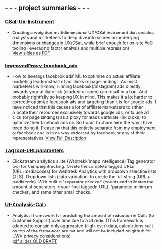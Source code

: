 ##    - - - project summaries - - -  




### [CSat-Ux-Instrument](https://github.com/StevenPeutz/WebData-UX_Projects/tree/master/Csat-UX-instrument)

- Creating a weighted multidimensional UX/CSat instrument that enables analysts and marketeers to deep dive into scores on underlying dimensions or changes in UX/CSat, while brief enough for on-site VoC tooling (leveraging factor analysis and multiple regression)  
[View slides as PDF](https://github.com/StevenPeutz/WebData-UX_Projects/blob/master/Csat-UX-instrument/Scaling_CSAT_UX.pdf)



### [ImprovedProxy-facebook_ads](https://github.com/StevenPeutz/WebData-UX_Projects/tree/master/ImprovedProxy-facebook_ads#readme)

- How to leverage facebook ads’ ML to optimize on actual affiliate marketing leads instead of ad clicks or page landings.
As most marketeers will know, running facebook(/instagram) ads directly towards your affiliate link (cloaked or open) can result in a ban. And probably rightfully so keeping UX in mind. This makes it a lot harder to correctly optimize facebook ads and targeting than it is for google ads. I have noticed that this causes a lot of affiliate marketeers to either allocate their resources exclusively towards google ads, or to use ad click (or page landings) as a proxy for leads (/affiliate link clicks) to optimize their facebook ads on.
So I want to share here the way I have been doing it. Please no that this entirely separate from my employment at facebook and is in no way endorsed by facebook or any of their representatives.
[View Full Desciption](https://github.com/StevenPeutz/WebData-UX_Projects/tree/master/ImprovedProxy-facebook_ads#readme)



### [TagTool-URLparameters](https://github.com/StevenPeutz/WebData-UX_Projects/tree/master/TagTool-URLparameters#readme)

- Clickstream analytics suite (Webtrekk/mapp Intelligence) Tag generator tool for Campaigntracking.
Create the complete tagged URLs (URL+mediacodes) for Webtrekk Analytics with dropdown selection lists (XLS). Dropdown lists (data validation) to create the full string (URL + mediacode).
With built in 'seperator checker' (counts and validates the amount of seperators in your final taggedn URL), 'parameter minimum checker', and some other small checks.



### [UI-Analysis-Calc](https://github.com/StevenPeutz/WebData-UX_Projects/tree/master/UI-Analysis-Calc.)

- Analytical framework for predicting the amount of reduction in Calls (to Customer Support) over time due to a UI redo. (This framework is adapted to contain only aggregated (high-over) data, calculations built on top of the framework are not and will not be included on github for UWV privacy considerations)  
[pdf slides OLD DRAFT](https://github.com/StevenPeutz/WebData-UX_Projects/blob/master/UI-Analysis-Calc./Callreduction_Estimate_proposal.pdf)  
